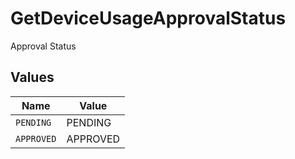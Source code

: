 # GetDeviceUsageApprovalStatus

Approval Status


## Values

| Name       | Value      |
| ---------- | ---------- |
| `PENDING`  | PENDING    |
| `APPROVED` | APPROVED   |